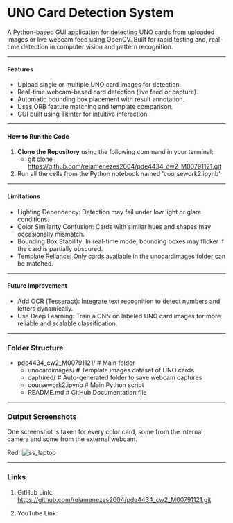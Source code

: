 # UNO Card Detection System 

A Python-based GUI application for detecting UNO cards from uploaded images or live webcam feed using OpenCV. Built for rapid testing and, real-time detection in computer vision and pattern recognition.

---

#### Features

- Upload single or multiple UNO card images for detection.
- Real-time webcam-based card detection (live feed or capture).
- Automatic bounding box placement with result annotation.
- Uses ORB feature matching and template comparison.
- GUI built using Tkinter for intuitive interaction.

---

#### How to Run the Code

1. **Clone the Repository** using the following command in your terminal:
    - git clone https://github.com/reiamenezes2004/pde4434_cw2_M00791121.git
2. Run all the cells from the Python notebook named 'coursework2.ipynb'

---

#### Limitations
- Lighting Dependency: Detection may fail under low light or glare conditions.
- Color Similarity Confusion: Cards with similar hues and shapes may occasionally mismatch.
- Bounding Box Stability: In real-time mode, bounding boxes may flicker if the card is partially obscured.
- Template Reliance: Only cards available in the unocardimages folder can be matched.

---

#### Future Improvement
- Add OCR (Tesseract): Integrate text recognition to detect numbers and letters dynamically.
- Use Deep Learning: Train a CNN on labeled UNO card images for more reliable and scalable classification.

---
### Folder Structure
- pde4434_cw2_M00791121/       # Main folder
    - unocardimages/           # Template images dataset of UNO cards
    - captured/                # Auto-generated folder to save webcam captures
    - coursework2.ipynb        # Main Python script
    - README.md                # GitHub Documentation file

---

### Output Screenshots

One screenshot is taken for every color card, some from the internal camera and some from the external webcam.

Red:
![ss_laptop](https://github.com/user-attachments/assets/79f0cd72-90c0-4590-97d6-a67ce291dc9f)


---
### Links

1) GitHub Link:
https://github.com/reiamenezes2004/pde4434_cw2_M00791121.git

2) YouTube Link:



